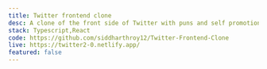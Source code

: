 ```yaml
---
title: Twitter frontend clone
desc: A clone of the front side of Twitter with puns and self promotions.
stack: Typescript,React
code: https://github.com/siddharthroy12/Twitter-Frontend-Clone
live: https://twitter2-0.netlify.app/
featured: false
---
```

